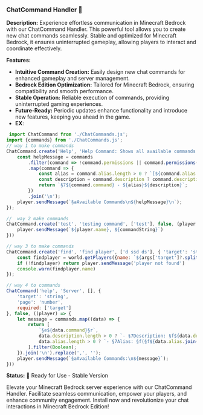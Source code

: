 ### ChatCommand Handler 📜

**Description:**
Experience effortless communication in Minecraft Bedrock with our ChatCommand Handler. This powerful tool allows you to create new chat commands seamlessly. Stable and optimized for Minecraft Bedrock, it ensures uninterrupted gameplay, allowing players to interact and coordinate effectively.

**Features:**
- **Intuitive Command Creation:** Easily design new chat commands for enhanced gameplay and server management.
- **Bedrock Edition Optimization:** Tailored for Minecraft Bedrock, ensuring compatibility and smooth performance.
- **Stable Operation:** Reliable execution of commands, providing uninterrupted gaming experiences.
- **Future-Ready:** Periodic updates enhance functionality and introduce new features, keeping you ahead in the game.
- **EX**:
```js
 import ChatCommand from './ChatCommands.js';
import {commands} from './ChatCommands.js';
// way 1 to make commands
ChatCommand.create('Help', 'Help Command: Shows all available commands', ['h', 'help'], false, false, (player) => {
    const helpMessage = commands
        .filter(command => !command.permissions || command.permissions(player))
        .map(command => {
            const alias = command.alias.length > 0 ? `[${command.alias.join(', ')}] ` : '';
            const description = command.description ? command.description : '';
            return `§7${command.command} - ${alias}${description}`;
        })
        .join('\n');
    player.sendMessage(`§aAvailable Commands\n${helpMessage}\n`);
});

//  way 2 make commands
ChatCommand.create('test', 'testing command', ['test'], false, (player => player.hasTag('test')), ((player, _, commandString) => {
    player.sendMessage(`${player.name}, ${commandString}`) 
}))

// way 3 to make commands
ChatCommand.create('find', 'find player', ['d ssd ds'], { 'target': 'string' }, false, (player, args) => {
    const findplayer = world.getPlayers({name: `${args['target']?.split('"')[1]}`})[0]
    if (!findplayer) return player.sendMessage('player not found')
    console.warn(findplayer.name)
});

// way 4 to commands
ChatCommand('help', 'Server', [], {
    'target': 'string',
    'page': 'number',
    required: ['target']
}, false, ((player) => {
    let message = commands.map((data) => {
        return [
            `§e${data.command}§r`,
            data.description.length > 0 ? `- §7Description: §f${data.description}` : '',
            data.alias.length > 0 ? `- §7Alias: §f(§f${data.alias.join(', ')})` : '',
        ].filter(Boolean);
    }).join('\n').replace(',', '');
    player.sendMessage(`§aAvailable Commands:\n${message}`);
}))
  ```

**Status:**
🚀 Ready for Use - Stable Version

Elevate your Minecraft Bedrock server experience with our ChatCommand Handler. Facilitate seamless communication, empower your players, and enhance community engagement. Install now and revolutionize your chat interactions in Minecraft Bedrock Edition!
